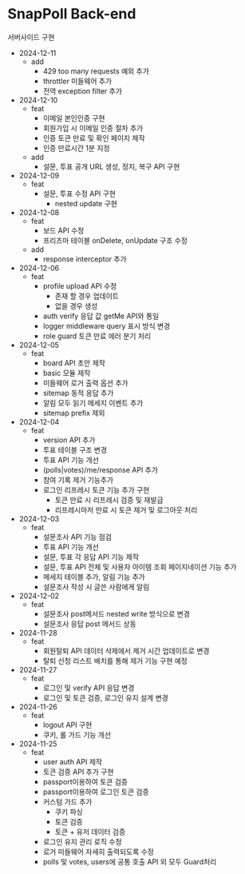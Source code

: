 # SnapPoll Back-end

서버사이드 구현

- 2024-12-11
  - add
    - 429 too many requests 예외 추가
    - throttler 미들웨어 추가
    - 전역 exception filter 추가
- 2024-12-10
  - feat
    - 이메일 본인인증 구현
    - 회원가입 시 이메일 인증 절차 추가
    - 인증 토큰 만료 및 확인 페이지 제작
    - 인증 만료시간 1분 지정
  - add
    - 설문, 투표 공개 URL 생성, 정지, 복구 API 구현
- 2024-12-09
  - feat
    - 설문, 투표 수정 API 구현
      - nested update 구현
- 2024-12-08
  - feat
    - 보드 API 수정
    - 프리즈마 테이블 onDelete, onUpdate 구조 수정
  - add
    - response interceptor 추가
- 2024-12-06
  - feat
    - profile upload API 수정
      - 존재 할 경우 업데이트
      - 없을 경우 생성
    - auth verify 응답 값 getMe API와 통일
    - logger middleware query 표시 방식 변경
    - role guard 토큰 만료 에러 분기 처리
- 2024-12-05
  - feat
    - board API 초안 제작
    - basic 모듈 제작
    - 미들웨어 로거 출력 옵션 추가
    - sitemap 동적 응답 추가
    - 알림 모두 읽기 메세지 이벤트 추가
    - sitemap prefix 제외
- 2024-12-04
  - feat
    - version API 추가
    - 투표 테이블 구조 변경
    - 투표 API 기능 개선
    - (polls|votes)/me/response API 추가
    - 참여 기록 제거 기능추가
    - 로그인 리프레시 토큰 기능 추가 구현
      - 토큰 만료 시 리프레시 검증 및 재발급
      - 리프레시마저 만료 시 토큰 제거 및 로그아웃 처리
- 2024-12-03
  - feat
    - 설문조사 API 기능 점검
    - 투표 API 기능 개선
    - 설문, 투표 각 응답 API 기능 제작
    - 설문, 투표 API 전체 및 사용자 아이템 조회 페이지네이션 기능 추가
    - 메세지 테이블 추가, 알림 기능 추가
    - 설문조사 작성 시 글쓴 사람에게 알림
- 2024-12-02
  - feat
    - 설문조사 post메서드 nested write 방식으로 변경
    - 설문조사 응답 post 메서드 상동
- 2024-11-28
  - feat
    - 회원탈퇴 API 데이터 삭제에서 제거 시간 업데이트로 변경
    - 탈퇴 신청 리스트 배치를 통해 제거 기능 구현 예정
- 2024-11-27
  - feat
    - 로그인 및 verify API 응답 변경
    - 로그인 및 토큰 검증, 로그인 유지 설계 변경
- 2024-11-26
  - feat
    - logout API 구현
    - 쿠키, 롤 가드 기능 개선
- 2024-11-25
  - feat
    - user auth API 제작
    - 토큰 검증 API 추가 구현
    - passport이용하여 토큰 검증
    - passport이용하여 로그인 토큰 검증
    - 커스텀 가드 추가
      - 쿠키 파싱
      - 토큰 검증
      - 토큰 + 유저 데이터 검증
    - 로그인 유지 관리 로직 수정
    - 로거 미들웨어 자세히 출력되도록 수정
    - polls 및 votes, users에 공통 호출 API 외 모두 Guard처리
